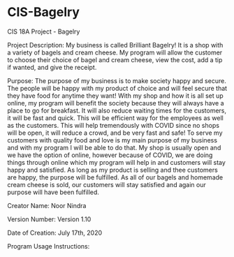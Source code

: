 # CIS-Bagelry
CIS 18A Project - Bagelry


Project Description: 
My business is called Brilliant Bagelry! It is a shop with a variety of bagels and cream cheese. My program will allow the customer to choose their choice of bagel and cream cheese, view the cost, add a tip if wanted, and give the receipt. 

Purpose:
The purpose of my business is to make society happy and secure. The people will be happy with my product of choice and will feel secure that they have food for anytime they want! With my shop and how it is all set up online, my program will benefit the society because they will always have a place to go for breakfast. It will also reduce waiting times for the customers, it will be fast and quick. This will be efficient way for the employees as well as the customers. This will help tremendously with COVID since no shops will be open, it will reduce a crowd, and be very fast and safe! To serve my customers with quality food and love is my main purpose of my business and with my program I will be able to do that. My shop is usually open and we have the option of online, however because of COVID, we are doing things through online which my program will help in and customers will stay happy and satisfied. As long as my product is selling and thee customers are happy, the purpose will be fulfilled. As all of our bagels and homemade cream cheese is sold, our customers will stay satisfied and again our purpose will have been fulfilled. 

Creator Name:
Noor Nindra

Version Number:
Version 1.10

Date of Creation:
July 17th, 2020

Program Usage Instructions: 
